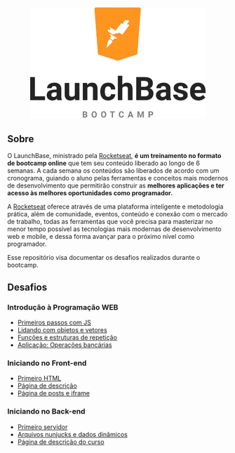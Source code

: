 <h1 align="center">
  <img alt="LaunchBase Bootcamp" src="assets/launchbase-bootcamp-logo.png" width="400px" />
</h1>

## Sobre  

O LaunchBase, ministrado pela [Rocketseat](https://rocketseat.com.br/), **é um treinamento no formato de bootcamp online** que tem seu conteúdo liberado ao longo de 6 semanas. A cada semana os conteúdos são liberados de acordo com um cronograma, guiando o aluno pelas ferramentas e conceitos mais modernos de desenvolvimento que permitirão construir as **melhores aplicações e ter acesso às melhores oportunidades como programador.**

A [Rocketseat](https://rocketseat.com.br/) oferece através de uma plataforma inteligente e metodologia prática, além de comunidade, eventos, conteúdo e conexão com o mercado de trabalho, todas as ferramentas que você precisa para masterizar no menor tempo possível as tecnologias mais modernas de desenvolvimento web e mobile, e dessa forma avançar para o próximo nível como programador.

Esse repositório visa documentar os desafios realizados durante o bootcamp.

## Desafios

### Introdução à Programação WEB

- [Primeiros passos com JS](./desafio-1-1)
- [Lidando com objetos e vetores](./desafio-1-2)
- [Funções e estruturas de repetição](./desafio-1-3)
- [Aplicação: Operações bancárias](./desafio-1-4)

### Iniciando no Front-end

- [Primeiro HTML](./desafio-2-1)
- [Página de descrição](./desafio-2-2)
- [Página de posts e iframe](./desafio-2-3)

### Iniciando no Back-end

- [Primeiro servidor](./desafio-3-1)
- [Arquivos nunjucks e dados dinâmicos](./desafio-3-2)
- [Página de descrição do curso](./desafio-3-3)